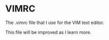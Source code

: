 # VIMRC

The .vimrc file that I use for the VIM text editor.

This file will be improved as I learn more.
